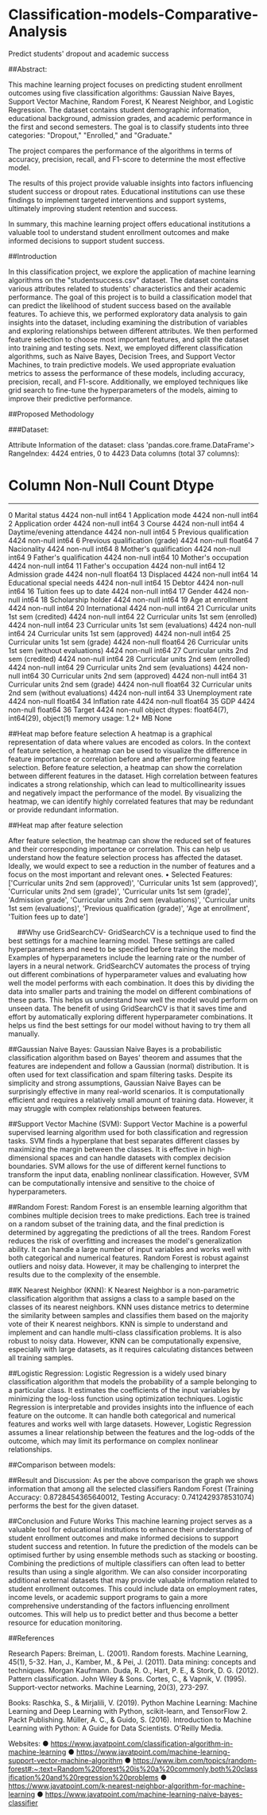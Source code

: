 # Classification-models-Comparative-Analysis
Predict students' dropout and academic success


##Abstract:

This machine learning project focuses on predicting student enrollment outcomes using five classification algorithms: Gaussian Naive Bayes, Support Vector Machine, Random Forest, K Nearest Neighbor, and Logistic Regression. The dataset contains student demographic information, educational background, admission grades, and academic performance in the first and second semesters. The goal is to classify students into three categories: "Dropout," "Enrolled," and "Graduate."

The project compares the performance of the algorithms in terms of accuracy, precision, recall, and F1-score to determine the most effective model.

The results of this project provide valuable insights into factors influencing student success or dropout rates. Educational institutions can use these findings to implement targeted interventions and support systems, ultimately improving student retention and success.

In summary, this machine learning project offers educational institutions a valuable tool to understand student enrollment outcomes and make informed decisions to support student success.


##Introduction

In this classification project, we explore the application of machine learning algorithms on the "studentsuccess.csv" dataset. The dataset contains various attributes related to students' characteristics and their academic performance. The goal of this project is to build a classification model that can predict the likelihood of student success based on the available features.
To achieve this, we performed exploratory data analysis to gain insights into the dataset, including examining the distribution of variables and exploring relationships between different attributes. We then performed feature selection to choose most important features, and split the dataset into training and testing sets.
Next, we employed different classification algorithms, such as Naive Bayes, Decision Trees, and Support Vector Machines, to train predictive models. We used appropriate evaluation metrics to assess the performance of these models, including accuracy, precision, recall, and F1-score. Additionally, we employed techniques like grid search to fine-tune the hyperparameters of the models, aiming to improve their predictive performance.

##Proposed Methodology

 




###Dataset:
 
Attribute Information of the dataset:
class 'pandas.core.frame.DataFrame'>
RangeIndex: 4424 entries, 0 to 4423
Data columns (total 37 columns):
 #   Column                                          Non-Null Count  Dtype 
---  ------                                          --------------  ----- 
 0   Marital status          	                    4424 non-null   int64 
 1   Application mode                            	4424 non-null   int64 
 2   Application order                           	4424 non-null   int64 
 3   Course                                      	4424 non-null   int64 
 4   Daytime/evening attendance 	                 	4424 non-null   int64 
 5   Previous qualification                      	4424 non-null   int64 
 6   Previous qualification (grade)              	4424 non-null   float64
 7   Nacionality                                 	4424 non-null   int64 
 8   Mother's qualification                      	4424 non-null   int64 
 9   Father's qualification                      	4424 non-null   int64 
 10  Mother's occupation   	                      4424 non-null   int64 
 11  Father's occupation                         	4424 non-null   int64 
 12  Admission grade                             	4424 non-null   float64
 13  Displaced                                   	4424 non-null   int64 
 14  Educational special needs                   	4424 non-null   int64 
 15  Debtor                        	              4424 non-null   int64 
 16  Tuition fees up to date                     	4424 non-null   int64 
 17  Gender                                      	4424 non-null   int64 
 18  Scholarship holder                          	4424 non-null   int64 
 19  Age at enrollment                               4424 non-null   int64 
 20  International                               	4424 non-null   int64 
 21  Curricular units 1st sem (credited)         	4424 non-null   int64 
 22  Curricular units 1st sem (enrolled)         	4424 non-null   int64 
 23  Curricular units 1st sem (evaluations)      	4424 non-null   int64 
 24  Curricular units 1st sem (approved)         	4424 non-null   int64 
 25  Curricular units 1st sem (grade)            	4424 non-null   float64
 26  Curricular units 1st sem (without evaluations)  4424 non-null   int64 
 27  Curricular units 2nd sem (credited)         	4424 non-null   int64 
 28  Curricular units 2nd sem (enrolled)         	4424 non-null   int64 
 29  Curricular units 2nd sem (evaluations)      	4424 non-null   int64 
 30  Curricular units 2nd sem (approved)         	4424 non-null   int64 
 31  Curricular units 2nd sem (grade)            	4424 non-null   float64
 32  Curricular units 2nd sem (without evaluations)  4424 non-null   int64 
 33  Unemployment rate                           	4424 non-null   float64
 34  Inflation rate                              	4424 non-null   float64
 35  GDP                                             4424 non-null   float64
 36  Target                                      	4424 non-null   object
dtypes: float64(7), int64(29), object(1)
memory usage: 1.2+ MB
None
 

##Heat map before feature selection
A heatmap is a graphical representation of data where values are encoded as colors. In the context of feature selection, a heatmap can be used to visualize the difference in feature importance or correlation before and after performing feature selection. 
Before feature selection, a heatmap can show the correlation between different features in the dataset. High correlation between features indicates a strong relationship, which can lead to multicollinearity issues and negatively impact the performance of the model. By visualizing the heatmap, we can identify highly correlated features that may be redundant or provide redundant information.

 

##Heat map after feature selection

After feature selection, the heatmap can show the reduced set of features and their corresponding importance or correlation. This can help us understand how the feature selection process has affected the dataset. Ideally, we would expect to see a reduction in the number of features and a focus on the most important and relevant ones.
•	Selected Features: ['Curricular units 2nd sem (approved)', 'Curricular units 1st sem (approved)', 'Curricular units 2nd sem (grade)', 'Curricular units 1st sem (grade)', 'Admission grade', 'Curricular units 2nd sem (evaluations)', 'Curricular units 1st sem (evaluations)', 'Previous qualification (grade)', 'Age at enrollment', 'Tuition fees up to date']
 


 
##Why use GridSearchCV-
GridSearchCV is a technique used to find the best settings for a machine learning model. These settings are called hyperparameters and need to be specified before training the model. Examples of hyperparameters include the learning rate or the number of layers in a neural network.
GridSearchCV automates the process of trying out different combinations of hyperparameter values and evaluating how well the model performs with each combination. It does this by dividing the data into smaller parts and training the model on different combinations of these parts. This helps us understand how well the model would perform on unseen data.
The benefit of using GridSearchCV is that it saves time and effort by automatically exploring different hyperparameter combinations. It helps us find the best settings for our model without having to try them all manually.
 

##Gaussian Naive Bayes:
Gaussian Naive Bayes is a probabilistic classification algorithm based on Bayes' theorem and assumes that the features are independent and follow a Gaussian (normal) distribution. It is often used for text classification and spam filtering tasks. Despite its simplicity and strong assumptions, Gaussian Naive Bayes can be surprisingly effective in many real-world scenarios. It is computationally efficient and requires a relatively small amount of training data. However, it may struggle with complex relationships between features.

 

##Support Vector Machine (SVM):
Support Vector Machine is a powerful supervised learning algorithm used for both classification and regression tasks. SVM finds a hyperplane that best separates different classes by maximizing the margin between the classes. It is effective in high-dimensional spaces and can handle datasets with complex decision boundaries. SVM allows for the use of different kernel functions to transform the input data, enabling nonlinear classification. However, SVM can be computationally intensive and sensitive to the choice of hyperparameters.

 
##Random Forest:
Random Forest is an ensemble learning algorithm that combines multiple decision trees to make predictions. Each tree is trained on a random subset of the training data, and the final prediction is determined by aggregating the predictions of all the trees. Random Forest reduces the risk of overfitting and increases the model's generalization ability. It can handle a large number of input variables and works well with both categorical and numerical features. Random Forest is robust against outliers and noisy data. However, it may be challenging to interpret the results due to the complexity of the ensemble.
 


##K Nearest Neighbor (KNN): 
K Nearest Neighbor is a non-parametric classification algorithm that assigns a class to a sample based on the classes of its nearest neighbors. KNN uses distance metrics to determine the similarity between samples and classifies them based on the majority vote of their K nearest neighbors. KNN is simple to understand and implement and can handle multi-class classification problems. It is also robust to noisy data. However, KNN can be computationally expensive, especially with large datasets, as it requires calculating distances between all training samples.
 



##Logistic Regression: 
Logistic Regression is a widely used binary classification algorithm that models the probability of a sample belonging to a particular class. It estimates the coefficients of the input variables by minimizing the log-loss function using optimization techniques. Logistic Regression is interpretable and provides insights into the influence of each feature on the outcome. It can handle both categorical and numerical features and works well with large datasets. However, Logistic Regression assumes a linear relationship between the features and the log-odds of the outcome, which may limit its performance on complex nonlinear relationships.
 
 


##Comparison between models:
 
 


##Result and Discussion:
As per the above comparison the graph we shows information that  among all the selected classifiers Random Forest (Training Accuracy: 0.8728454365640012, Testing Accuracy: 0.7412429378531074) performs the best for the given dataset.

##Conclusion and Future Works
This machine learning project serves as a valuable tool for educational institutions to enhance their understanding of student enrollment outcomes and make informed decisions to support student success and retention.
In future the prediction of the models can be optimised further by using ensemble methods such as stacking or boosting. Combining the predictions of multiple classifiers can often lead to better results than using a single algorithm.
We can also consider incorporating additional external datasets that may provide valuable information related to student enrollment outcomes. This could include data on employment rates, income levels, or academic support programs to gain a more comprehensive understanding of the factors influencing enrollment outcomes.
This will help us to predict better and thus become a better resource for education monitoring.




##References

Research Papers:
Breiman, L. (2001). Random forests. Machine Learning, 45(1), 5-32.
Han, J., Kamber, M., & Pei, J. (2011). Data mining: concepts and techniques. Morgan Kaufmann.
Duda, R. O., Hart, P. E., & Stork, D. G. (2012). Pattern classification. John Wiley & Sons.
Cortes, C., & Vapnik, V. (1995). Support-vector networks. Machine Learning, 20(3), 273-297.

Books:
Raschka, S., & Mirjalili, V. (2019). Python Machine Learning: Machine Learning and Deep Learning with Python, scikit-learn, and TensorFlow 2. Packt Publishing.
Müller, A. C., & Guido, S. (2016). Introduction to Machine Learning with Python: A Guide for Data Scientists. O'Reilly Media.

Websites:
●	https://www.javatpoint.com/classification-algorithm-in-machine-learning
●	https://www.javatpoint.com/machine-learning-support-vector-machine-algorithm
●	https://www.ibm.com/topics/random-forest#:~:text=Random%20forest%20is%20a%20commonly,both%20classification%20and%20regression%20problems
●	https://www.javatpoint.com/k-nearest-neighbor-algorithm-for-machine-learning
●	https://www.javatpoint.com/machine-learning-naive-bayes-classifier
